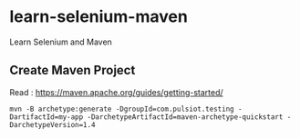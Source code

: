 # learn-selenium-maven
Learn Selenium and Maven

## Create Maven Project

Read : https://maven.apache.org/guides/getting-started/

```
mvn -B archetype:generate -DgroupId=com.pulsiot.testing -DartifactId=my-app -DarchetypeArtifactId=maven-archetype-quickstart -DarchetypeVersion=1.4
```


